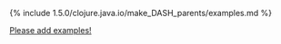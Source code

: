 {% include 1.5.0/clojure.java.io/make_DASH_parents/examples.md %}

[Please add examples!](https://github.com/arrdem/grimoire/edit/master/_includes/1.6.0/clojure.java.io/make_DASH_parents/examples.md)

